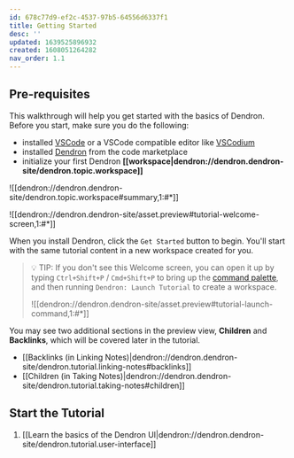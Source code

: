 ```yaml
---
id: 678c77d9-ef2c-4537-97b5-64556d6337f1
title: Getting Started
desc: ''
updated: 1639525896932
created: 1608051264282
nav_order: 1.1
---
```


## Pre-requisites

This walkthrough will help you get started with the basics of Dendron. Before you start, make sure you do the following:

- installed [VSCode](https://code.visualstudio.com/download) or a VSCode compatible editor like [VSCodium](https://vscodium.com/)
- installed [Dendron](https://link.dendron.so/vscode) from the code marketplace
- initialize your first Dendron **[[workspace|dendron://dendron.dendron-site/dendron.topic.workspace]]**

![[dendron://dendron.dendron-site/dendron.topic.workspace#summary,1:#*]]

![[dendron://dendron.dendron-site/asset.preview#tutorial-welcome-screen,1:#*]]

When you install Dendron, click the `Get Started` button to begin. You'll start with the same tutorial content in a new workspace created for you.

> 💡 TIP: If you don't see this Welcome screen, you can open it up by typing `Ctrl+Shift+P` / `Cmd+Shift+P` to bring up the [command palette](https://code.visualstudio.com/docs/getstarted/userinterface#_command-palette), and then running `Dendron: Launch Tutorial` to create a workspace.
>
> ![[dendron://dendron.dendron-site/asset.preview#tutorial-launch-command,1:#*]]

You may see two additional sections in the preview view, **Children** and **Backlinks**, which will be covered later in the tutorial.

- [[Backlinks (in Linking Notes)|dendron://dendron.dendron-site/dendron.tutorial.linking-notes#backlinks]]
- [[Children (in Taking Notes)|dendron://dendron.dendron-site/dendron.tutorial.taking-notes#children]]

## Start the Tutorial

1. [[Learn the basics of the Dendron UI|dendron://dendron.dendron-site/dendron.tutorial.user-interface]]
